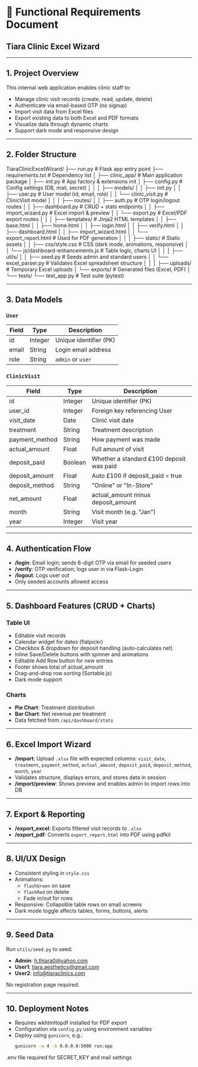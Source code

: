 # 📝 Functional Requirements Document
## Tiara Clinic Excel Wizard

---

## 1. Project Overview

This internal web application enables clinic staff to:

- Manage clinic visit records (create, read, update, delete)
- Authenticate via email-based OTP (no signup)
- Import visit data from Excel files
- Export existing data to both Excel and PDF formats
- Visualize data through dynamic charts
- Support dark mode and responsive design

---

## 2. Folder Structure

TiaraClinicExcelWizard/
├── run.py # Flask app entry point
├── requirements.txt # Dependency list
│
├── clinic_app/ # Main application package
│ ├── init.py # App factory & extensions init
│ ├── config.py # Config settings (DB, mail, secret)
│ │
│ ├── models/
│ │ ├── init.py
│ │ ├── user.py # User model (id, email, role)
│ │ └── clinic_visit.py # ClinicVisit model
│ │
│ ├── routes/
│ │ ├── auth.py # OTP login/logout routes
│ │ ├── dashboard.py # CRUD + stats endpoints
│ │ ├── import_wizard.py # Excel import & preview
│ │ └── export.py # Excel/PDF export routes
│ │
│ ├── templates/ # Jinja2 HTML templates
│ │ ├── base.html
│ │ ├── home.html
│ │ ├── login.html
│ │ ├── verify.html
│ │ ├── dashboard.html
│ │ ├── import_wizard.html
│ │ └── export_report.html # Used for PDF generation
│ │
│ ├── static/ # Static assets
│ │ ├── css/style.css # CSS (dark mode, animations, responsive)
│ │ └── js/dashboard-enhancements.js # Table logic, charts UI
│ │
│ ├── utils/
│ │ ├── seed.py # Seeds admin and standard users
│ │ └── excel_parser.py # Validates Excel spreadsheet structure
│ │
│ ├── uploads/ # Temporary Excel uploads
│ └── exports/ # Generated files (Excel, PDF)
│
└── tests/
└── test_app.py # Test suite (pytest)


---

## 3. Data Models

### `User`
| Field | Type    | Description                    |
|-------|---------|--------------------------------|
| id    | Integer | Unique identifier (PK)         |
| email | String  | Login email address            |
| role  | String  | `admin` or `user`              |

### `ClinicVisit`
| Field           | Type      | Description                                     |
|-----------------|-----------|-------------------------------------------------|
| id              | Integer   | Unique identifier (PK)                          |
| user_id         | Integer   | Foreign key referencing User                    |
| visit_date      | Date      | Clinic visit date                               |
| treatment       | String    | Treatment description                           |
| payment_method  | String    | How payment was made                            |
| actual_amount   | Float     | Full amount of visit                            |
| deposit_paid    | Boolean   | Whether a standard £100 deposit was paid        |
| deposit_amount  | Float     | Auto £100 if deposit_paid = true                |
| deposit_method  | String    | "Online" or "In-Store"                          |
| net_amount      | Float     | actual_amount minus deposit_amount              |
| month           | String    | Visit month (e.g. "Jan")                        |
| year            | Integer   | Visit year                                      |

---

## 4. Authentication Flow

- **/login**: Email login; sends 6-digit OTP via email for seeded users
- **/verify**: OTP verification; logs user in via Flask-Login
- **/logout**: Logs user out
- Only seeded accounts allowed access

---

## 5. Dashboard Features (CRUD + Charts)

### Table UI

- Editable visit records
- Calendar widget for dates (flatpickr)
- Checkbox & dropdown for deposit handling (auto-calculates net)
- Inline Save/Delete buttons with spinner and animations
- Editable Add Row button for new entries
- Footer shows total of actual_amount
- Drag-and-drop row sorting (Sortable.js)
- Dark mode support

### Charts

- **Pie Chart**: Treatment distribution
- **Bar Chart**: Net revenue per treatment
- Data fetched from `/api/dashboard/stats`

---

## 6. Excel Import Wizard

- **/import**: Upload `.xlsx` file with expected columns:
  `visit_date`, `treatment`, `payment_method`, `actual_amount`, `deposit_paid`, `deposit_method`, `month`, `year`
- Validates structure, displays errors, and stores data in session
- **/import/preview**: Shows preview and enables admin to import rows into DB

---

## 7. Export & Reporting

- **/export_excel**: Exports filtered visit records to `.xlsx`
- **/export_pdf**: Converts `export_report.html` into PDF using pdfkit

---

## 8. UI/UX Design

- Consistent styling in `style.css`
- Animations:
  - `flashGreen` on save
  - `flashRed` on delete
  - Fade in/out for rows
- Responsive: Collapsible table rows on small screens
- Dark mode toggle affects tables, forms, buttons, alerts

---

## 9. Seed Data

Run `utils/seed.py` to seed:

- **Admin**: h.thiara0@yahoo.com
- **User1**: tiara.aesthetics@gmail.com
- **User2**: info@tiaraclinics.com

No registration page required.

---

## 10. Deployment Notes

- Requires wkhtmltopdf installed for PDF export
- Configuration via `config.py` using environment variables
- Deploy using `gunicorn`, e.g.:
  ```bash
  gunicorn -w 4 -b 0.0.0.0:5000 run:app
.env file required for SECRET_KEY and mail settings
